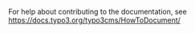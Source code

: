 For help about contributing to the documentation, see https://docs.typo3.org/typo3cms/HowToDocument/
